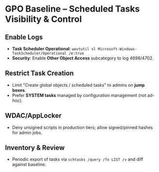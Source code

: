 # GPO Baseline – Scheduled Tasks Visibility & Control

## Enable Logs
- **Task Scheduler Operational**: `wevtutil sl Microsoft-Windows-TaskScheduler/Operational /e:true`
- **Security**: Enable **Other Object Access** subcategory to log 4698/4702.

## Restrict Task Creation
- Limit "Create global objects / scheduled tasks" to admins on **jump boxes**.
- Prefer **SYSTEM tasks** managed by configuration management (not ad-hoc).

## WDAC/AppLocker
- Deny unsigned scripts in production tiers; allow signed/pinned hashes for admin jobs.

## Inventory & Review
- Periodic export of tasks via `schtasks /query /fo LIST /v` and diff against baseline.
